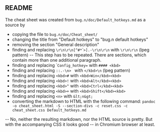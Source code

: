 ## README

The cheat sheet was created from `bug.n/doc/Default_hotkeys.md` as a source by 

* copying the file to `bug.n/doc/Cheat_sheet/`
* changing the title from "Default hotkeys" to "bug.n default hotkeys"
* removing the section "General description"
* finding and replacing `\r\n\r\n[^#*`&#96;`>].-\r\n\r\n` with `\r\n\r\n` (lpeg pattern)
-- This step has to be repeated. There are sections, which contain more than one additional paragraph.
* finding and replacing &#96;`Config_hotkey=` with `#### <kbd>`
* finding and replacing `::.-\n> ` with `</kbd>\n` (lpeg pattern)
* finding and replacing `<kbd>#` with `<kbd>Win</kbd><kbd>`
* finding and replacing `<kbd>!` with `<kbd>Alt</kbd><kbd>`
* finding and replacing `<kbd>^` with `<kbd>Ctrl</kbd><kbd>`
* finding and replacing `<kbd>+` with `<kbd>Shift</kbd><kbd>`
* finding and replacing `<n>` with `&lt;n&gt;`
* converting the markdown to HTML with the following command:
`pandoc -o cheat_sheet.html -S --section-divs -c reset.css -c cheat_sheet.css Default_hotkeys.md`

-- No, neither the resulting markdown, nor the HTML source is pretty. But with 
the accompanying CSS it looks good -- in Chromium browser at least.
